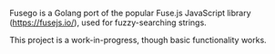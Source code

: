 Fusego is a Golang port of the popular Fuse.js JavaScript library (https://fusejs.io/), used for fuzzy-searching strings.

This project is a work-in-progress, though basic functionality works.
